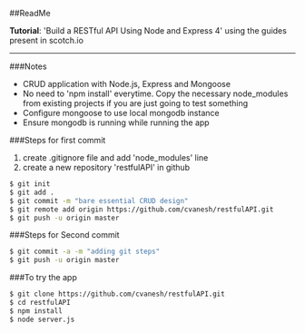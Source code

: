 ##ReadMe

**Tutorial**: 'Build a RESTful API Using Node and Express 4' using the guides present in scotch.io

----------

###Notes
- CRUD application with Node.js, Express and Mongoose
- No need to 'npm install' everytime. Copy the necessary node_modules from existing projects if you are just going to test something
- Configure mongoose to use local mongodb instance  
- Ensure mongodb is running while running the app

###Steps for first commit
1. create .gitignore file and add 'node_modules'  line
2. create a new repository 'restfulAPI' in github
```sh
$ git init
$ git add .
$ git commit -m "bare essential CRUD design"
$ git remote add origin https://github.com/cvanesh/restfulAPI.git
$ git push -u origin master
```

###Steps for Second commit
```sh
$ git commit -a -m "adding git steps"
$ git push -u origin master
```

###To try the app
```sh
$ git clone https://github.com/cvanesh/restfulAPI.git
$ cd restfulAPI
$ npm install
$ node server.js
```
